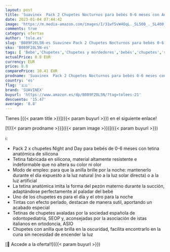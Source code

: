 ```yaml
---
layout: post
title: 'Suavinex  Pack 2 Chupetes Nocturnos para bebés 0-6 meses con Anilla Luminiscente  Brilla en la Oscuridad. Tetina Anatómica de Silicona  Verde'
date: 2023-01-04 07:44:42
image: 'https://m.media-amazon.com/images/I/31wf5vW4OqL._SL500_._SL400_.jpg'
comments: true
category: ofertas
author: 'tole.es'
slug: 'B089F28L5N-es Suavinex Pack 2 Chupetes Nocturnos para bebés 0-6 meses...'
sku: 'B089F28L5N-es'
tags: [ 'Bebé','Chupetes','Chupetes y mordedores','bebés','chupetes','suavinex','🇪🇸', ]
actualPrice: 8.8 EUR
currency: EUR
price: 8.8
comparePrice: 10.41 EUR
prodname: 'Suavinex  Pack 2 Chupetes Nocturnos para bebés 0-6 meses con Anilla Luminiscente  Brilla en la Oscuridad. Tetina Anatómica de Silicona  Verde'
country: 'es'
flag: '🇪🇸'
brand: 'SUAVINEX'
buyurl: 'https://www.amazon.es/dp/B089F28L5N/?tag=tolees-21'
descuento: '15.47'
average: '8.8'
---
```


Tienes [{{< param title >}}]({{< param buyurl >}}) en el siguiente enlace!

[![{{< param prodname >}}]({{< param image >}})]({{< param buyurl >}})

ℹ️:

- Pack 2 x chupetes Night and Day para bebés de 0-6 meses con tetina anatómica de silicona
- Tetina fabricada en silicona, material altamente resistente e indeformable que no altera su color ni olor
- Modo de empleo: para que la anilla brille por la noche: mantenerlo durante el día expuesto a la luz natural (no a la luz solar directa) o a la luz artificial
- La tetina anatómica imita la forma del pezón materno durante la succión, adaptándose perfectamente al paladar del bebé
- Uno de los chupetes es para el día y el otro para la noche
- Tintas con efecto perlado, destacan de manera sutil, aportando un acabado especial
- Tetinas de chupetes avaladas por la sociedad española de odontopediatría, SEOP y, aconsejadas por la asociación de istas italianos en ortodoncia, ASIO
- Chupetes con anilla que brilla en la oscuridad, facilita encontrarlo en la cuna sin necesidad de encender la luz

[🛒 Accede a la oferta!!]({{< param buyurl >}})
